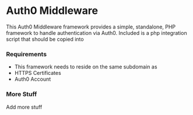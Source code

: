 # Auth0 Middleware
This Auth0 Middleware framework provides a simple, standalone, PHP framework to handle authentication via Auth0.
Included is a php integration script that should be copied into

### Requirements
 - This framework needs to reside on the same subdomain as 
 - HTTPS Certificates
 - Auth0 Account

### More Stuff
Add more stuff